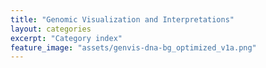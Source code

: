 ```yaml
---
title: "Genomic Visualization and Interpretations"
layout: categories
excerpt: "Category index"
feature_image: "assets/genvis-dna-bg_optimized_v1a.png"
---
```

